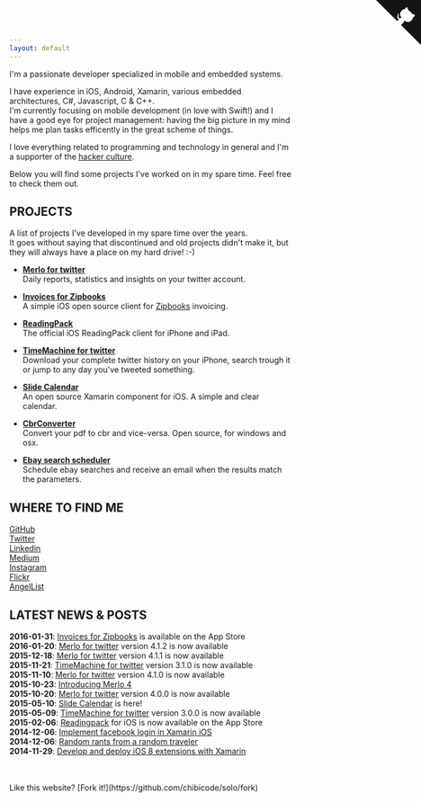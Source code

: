 ```yaml
---
layout: default
---
```


I'm a passionate developer specialized in mobile and embedded systems.  
 
I have experience in iOS, Android, Xamarin, various embedded architectures, C#, Javascript, C & C++.  
I'm currently focusing on mobile development (in love with Swift!) and I have a good eye for project management: having the big picture in my mind helps me plan tasks efficently in the great scheme of things.  

I love everything related to programming and technology in general and I'm a supporter of the [hacker culture](https://en.wikipedia.org/wiki/Hacker_culture). 

Below you will find some projects I've worked on in my spare time. Feel free to check them out.    
     
## PROJECTS 
A list of projects I've developed in my spare time over the years.  
It goes without saying that discontinued and old projects didn't make it, but they will always have a place on my hard drive! :-)

* **[Merlo for twitter](http://www.merloapp.com)**  
Daily reports, statistics and insights on your twitter account.   

* **[Invoices for Zipbooks](https://github.com/xeo-it/zipbooks-invoices-swift)**  
A simple iOS open source client for [Zipbooks](http://www.zipbooks.com) invoicing.  

* **[ReadingPack](http://www.readingpack.com/ios)**  
The official iOS ReadingPack client for iPhone and iPad.  

* **[TimeMachine for twitter](https://itunes.apple.com/us/app/tweet-time-machine-2/id832124891?ls=1&mt=8)**  
Download your complete twitter history on your iPhone, search trough it or jump to any day you've tweeted something.  

* **[Slide Calendar](https://github.com/xeo-it/slide-calendar)**  
An open source Xamarin component for iOS. A simple and clear calendar.  

* **[CbrConverter](https://github.com/xeo-it/cbr-converter)**  
Convert your pdf to cbr and vice-versa. Open source, for windows and osx.  

* **[Ebay search scheduler](http://www.frapps.net/ebay-search-scheduler/)**  
Schedule ebay searches and receive an email when the results match the parameters.  

## WHERE TO FIND ME
[GitHub](https://github.com/xeo-it)  
[Twitter](http://www.twitter.com/xeo_it)  
[Linkedin](https://www.linkedin.com/in/francescopretelli)  
[Medium](https://medium.com/@xeo_it)  
[Instagram](https://www.instagram.com/xeo_it/)  
[Flickr](https://www.flickr.com/photos/francesco-pretelli/)  
[AngelList](https://angel.co/francesco-pretelli)  

## LATEST NEWS & POSTS 
**2016-01-31**: [Invoices for Zipbooks](https://itunes.apple.com/us/app/invoices-for-zipbooks/id1078032966?ls=1&mt=8) is available on the App Store  
**2016-01-20**: [Merlo for twitter](http://www.merloapp.com) version 4.1.2 is now available  
**2015-12-18**: [Merlo for twitter](http://www.merloapp.com) version 4.1.1 is now available   
**2015-11-21**: [TimeMachine for twitter](https://itunes.apple.com/us/app/tweet-time-machine-2/id832124891?ls=1&mt=8) version 3.1.0 is now available   
**2015-11-10**: [Merlo for twitter](http://www.merloapp.com) version 4.1.0 is now available  
**2015-10-23**: [Introducing Merlo 4](https://medium.com/@xeo_it/introducing-merlo-4-ee492e4f089#.6t8jr192a)   
**2015-10-20**: [Merlo for twitter](http://www.merloapp.com) version 4.0.0 is now available  
**2015-05-10**: [Slide Calendar](https://github.com/xeo-it/slide-calendar) is here!  
**2015-05-09**: [TimeMachine for twitter](https://itunes.apple.com/us/app/tweet-time-machine-2/id832124891?ls=1&mt=8) version 3.0.0 is now available    
**2015-02-06**: [Readingpack](https://www.readingpack.com/ios) for iOS is now available on the App Store  
**2014-12-06**: [Implement facebook login in Xamarin iOS](http://www.frapps.net/implement-facebook-login-in-xamarin-ios/)  
**2014-12-06**: [Random rants from a random traveler](https://medium.com/@xeo_it/random-rants-from-a-random-traveller-572a477bfcd7#.a1ihnrmr1)  
**2014-11-29**: [Develop and deploy iOS 8 extensions with Xamarin](https://medium.com/@xeo_it/develop-and-deploy-ios8-extensions-with-xamarin-walkthrough-1b059a03e861#.a17c8how2)   

<br>
<br>
Like this website? [Fork it!](https://github.com/chibicode/solo/fork)

<a href="https://github.com/xeo-it" class="github-corner"><svg width="80" height="80" viewBox="0 0 250 250" style="fill:#151513; color:#fff; position: absolute; top: 0; border: 0; right: 0;"><path d="M0,0 L115,115 L130,115 L142,142 L250,250 L250,0 Z"></path><path d="M128.3,109.0 C113.8,99.7 119.0,89.6 119.0,89.6 C122.0,82.7 120.5,78.6 120.5,78.6 C119.2,72.0 123.4,76.3 123.4,76.3 C127.3,80.9 125.5,87.3 125.5,87.3 C122.9,97.6 130.6,101.9 134.4,103.2" fill="currentColor" style="transform-origin: 130px 106px;" class="octo-arm"></path><path d="M115.0,115.0 C114.9,115.1 118.7,116.5 119.8,115.4 L133.7,101.6 C136.9,99.2 139.9,98.4 142.2,98.6 C133.8,88.0 127.5,74.4 143.8,58.0 C148.5,53.4 154.0,51.2 159.7,51.0 C160.3,49.4 163.2,43.6 171.4,40.1 C171.4,40.1 176.1,42.5 178.8,56.2 C183.1,58.6 187.2,61.8 190.9,65.4 C194.5,69.0 197.7,73.2 200.1,77.6 C213.8,80.2 216.3,84.9 216.3,84.9 C212.7,93.1 206.9,96.0 205.4,96.6 C205.1,102.4 203.0,107.8 198.3,112.5 C181.9,128.9 168.3,122.5 157.7,114.1 C157.9,116.9 156.7,120.9 152.7,124.9 L141.0,136.5 C139.8,137.7 141.6,141.9 141.8,141.8 Z" fill="currentColor" class="octo-body"></path></svg></a><style>.github-corner:hover .octo-arm{animation:octocat-wave 560ms ease-in-out}@keyframes octocat-wave{0%,100%{transform:rotate(0)}20%,60%{transform:rotate(-25deg)}40%,80%{transform:rotate(10deg)}}@media (max-width:500px){.github-corner:hover .octo-arm{animation:none}.github-corner .octo-arm{animation:octocat-wave 560ms ease-in-out}}</style>
